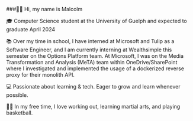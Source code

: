 ###👋🏽 Hi, my name is Malcolm

🎓 Computer Science student at the University of Guelph and expected to graduate April 2024

📚 Over my time in school, I have interned at Microsoft and Tulip as a Software Engineer, and I am currently interning at Wealthsimple this semester on the Options Platform team. At Microsoft, I was on the Media Transformation and Analysis (MeTA) team within OneDrive/SharePoint where I investigated and implemented the usage of a dockerized reverse proxy for their monolith API.

💻 Passionate about learning & tech. Eager to grow and learn whenever possible.

💪🏽 In my free time, I love working out, learning martial arts, and playing basketball.

<!--
**mbw101/mbw101** is a ✨ _special_ ✨ repository because its `README.md` (this file) appears on your GitHub profile.

Here are some ideas to get you started:

- 🔭 I’m currently working on ...
- 🌱 I’m currently learning ...
- 👯 I’m looking to collaborate on ...
- 🤔 I’m looking for help with ...
- 💬 Ask me about ...
- 📫 How to reach me: ...
- 😄 Pronouns: ...
- ⚡ Fun fact: ...
-->
